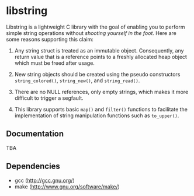 # libstring
 Libstring is a lightweight C library with the goal of enabling you to perform simple string operations without _shooting yourself in the foot_.
 Here are some reasons supporting this claim:

1. Any string struct is treated as an immutable object. Consequently,
   any return value that is a reference points to a freshly allocated
   heap object which must be freed after usage.

2. New string objects should be created using the pseudo constructors
   `string_colored()`, `string_new()`, and `string_read()`.

3. There are no NULL references, only empty strings, which makes it
   more difficult to trigger a segfault.

4. This library supports basic `map()` and `filter()` functions to
   facilitate the implementation of string manipulation functions such
   as `to_upper()`.


## Documentation
TBA

## Dependencies
* gcc     (http://gcc.gnu.org/) 
* make    (http://www.gnu.org/software/make/)
